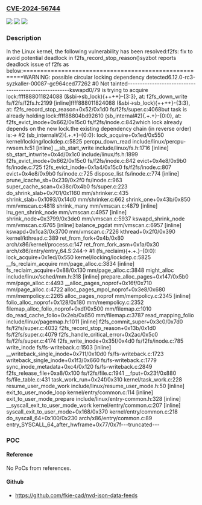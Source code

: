 ### [CVE-2024-56744](https://cve.mitre.org/cgi-bin/cvename.cgi?name=CVE-2024-56744)
![](https://img.shields.io/static/v1?label=Product&message=Linux&color=blue)
![](https://img.shields.io/static/v1?label=Version&message=b62e71be2110d8b52bf5faf3c3ed7ca1a0c113a5%3C%20ecf4e6782b01fd578b565b3dd2be7bb0ac91082e%20&color=brighgreen)
![](https://img.shields.io/static/v1?label=Vulnerability&message=n%2Fa&color=brighgreen)

### Description

In the Linux kernel, the following vulnerability has been resolved:f2fs: fix to avoid potential deadlock in f2fs_record_stop_reason()syzbot reports deadlock issue of f2fs as below:======================================================WARNING: possible circular locking dependency detected6.12.0-rc3-syzkaller-00087-gc964ced77262 #0 Not tainted------------------------------------------------------kswapd0/79 is trying to acquire lock:ffff888011824088 (&sbi->sb_lock){++++}-{3:3}, at: f2fs_down_write fs/f2fs/f2fs.h:2199 [inline]ffff888011824088 (&sbi->sb_lock){++++}-{3:3}, at: f2fs_record_stop_reason+0x52/0x1d0 fs/f2fs/super.c:4068but task is already holding lock:ffff88804bd92610 (sb_internal#2){.+.+}-{0:0}, at: f2fs_evict_inode+0x662/0x15c0 fs/f2fs/inode.c:842which lock already depends on the new lock.the existing dependency chain (in reverse order) is:-> #2 (sb_internal#2){.+.+}-{0:0}:       lock_acquire+0x1ed/0x550 kernel/locking/lockdep.c:5825       percpu_down_read include/linux/percpu-rwsem.h:51 [inline]       __sb_start_write include/linux/fs.h:1716 [inline]       sb_start_intwrite+0x4d/0x1c0 include/linux/fs.h:1899       f2fs_evict_inode+0x662/0x15c0 fs/f2fs/inode.c:842       evict+0x4e8/0x9b0 fs/inode.c:725       f2fs_evict_inode+0x1a4/0x15c0 fs/f2fs/inode.c:807       evict+0x4e8/0x9b0 fs/inode.c:725       dispose_list fs/inode.c:774 [inline]       prune_icache_sb+0x239/0x2f0 fs/inode.c:963       super_cache_scan+0x38c/0x4b0 fs/super.c:223       do_shrink_slab+0x701/0x1160 mm/shrinker.c:435       shrink_slab+0x1093/0x14d0 mm/shrinker.c:662       shrink_one+0x43b/0x850 mm/vmscan.c:4818       shrink_many mm/vmscan.c:4879 [inline]       lru_gen_shrink_node mm/vmscan.c:4957 [inline]       shrink_node+0x3799/0x3de0 mm/vmscan.c:5937       kswapd_shrink_node mm/vmscan.c:6765 [inline]       balance_pgdat mm/vmscan.c:6957 [inline]       kswapd+0x1ca3/0x3700 mm/vmscan.c:7226       kthread+0x2f0/0x390 kernel/kthread.c:389       ret_from_fork+0x4b/0x80 arch/x86/kernel/process.c:147       ret_from_fork_asm+0x1a/0x30 arch/x86/entry/entry_64.S:244-> #1 (fs_reclaim){+.+.}-{0:0}:       lock_acquire+0x1ed/0x550 kernel/locking/lockdep.c:5825       __fs_reclaim_acquire mm/page_alloc.c:3834 [inline]       fs_reclaim_acquire+0x88/0x130 mm/page_alloc.c:3848       might_alloc include/linux/sched/mm.h:318 [inline]       prepare_alloc_pages+0x147/0x5b0 mm/page_alloc.c:4493       __alloc_pages_noprof+0x16f/0x710 mm/page_alloc.c:4722       alloc_pages_mpol_noprof+0x3e8/0x680 mm/mempolicy.c:2265       alloc_pages_noprof mm/mempolicy.c:2345 [inline]       folio_alloc_noprof+0x128/0x180 mm/mempolicy.c:2352       filemap_alloc_folio_noprof+0xdf/0x500 mm/filemap.c:1010       do_read_cache_folio+0x2eb/0x850 mm/filemap.c:3787       read_mapping_folio include/linux/pagemap.h:1011 [inline]       f2fs_commit_super+0x3c0/0x7d0 fs/f2fs/super.c:4032       f2fs_record_stop_reason+0x13b/0x1d0 fs/f2fs/super.c:4079       f2fs_handle_critical_error+0x2ac/0x5c0 fs/f2fs/super.c:4174       f2fs_write_inode+0x35f/0x4d0 fs/f2fs/inode.c:785       write_inode fs/fs-writeback.c:1503 [inline]       __writeback_single_inode+0x711/0x10d0 fs/fs-writeback.c:1723       writeback_single_inode+0x1f3/0x660 fs/fs-writeback.c:1779       sync_inode_metadata+0xc4/0x120 fs/fs-writeback.c:2849       f2fs_release_file+0xa8/0x100 fs/f2fs/file.c:1941       __fput+0x23f/0x880 fs/file_table.c:431       task_work_run+0x24f/0x310 kernel/task_work.c:228       resume_user_mode_work include/linux/resume_user_mode.h:50 [inline]       exit_to_user_mode_loop kernel/entry/common.c:114 [inline]       exit_to_user_mode_prepare include/linux/entry-common.h:328 [inline]       __syscall_exit_to_user_mode_work kernel/entry/common.c:207 [inline]       syscall_exit_to_user_mode+0x168/0x370 kernel/entry/common.c:218       do_syscall_64+0x100/0x230 arch/x86/entry/common.c:89       entry_SYSCALL_64_after_hwframe+0x77/0x7f---truncated---

### POC

#### Reference
No PoCs from references.

#### Github
- https://github.com/fkie-cad/nvd-json-data-feeds

